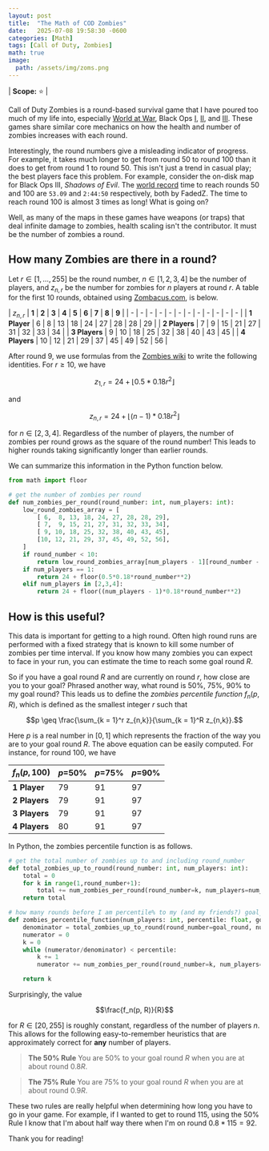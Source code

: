 ```yaml
---
layout: post
title:  "The Math of COD Zombies"
date:   2025-07-08 19:58:30 -0600
categories: [Math]
tags: [Call of Duty, Zombies]
math: true
image:
  path: /assets/img/zoms.png
---
```


| **Scope:** ⭐ |

Call of Duty Zombies is a round-based survival game that I have poured too much of my life into, especially [World at War](https://en.wikipedia.org/wiki/Call_of_Duty%3A_World_at_War), Black Ops [I](https://en.wikipedia.org/wiki/Call_of_Duty:_Black_Ops), [II](https://en.wikipedia.org/wiki/Call_of_Duty:_Black_Ops_II), and [III](https://en.wikipedia.org/wiki/Call_of_Duty:_Black_Ops_III). These games share similar core mechanics on how the health and number of zombies increases with each round. 

Interestingly, the round numbers give a misleading indicator of progress. For example, it takes much longer to get from round 50 to round 100 than it does to get from round 1 to round 50. This isn't just a trend in casual play; the best players face this problem. For example, consider the on-disk map for Black Ops III, *Shadows of Evil*. The [world record](https://zwr.gg/leaderboards/bo3/50-speedrun/shadows-of-evil/#classic-gobblegum) time to reach rounds $50$ and $100$ are `53.09` and `2:44:50` respectively, both by FadedZ. The time to reach round $100$ is almost $3$ times as long! What is going on?

Well, as many of the maps in these games have weapons (or traps) that deal infinite damage to zombies, health scaling isn't the contributor. It must be the number of zombies a round.

## How many Zombies are there in a round?

Let $r \in [1, \dots, 255]$ be the round number, $n \in [1, 2, 3, 4]$ be the number of players, and $z_{n, r}$ be the number for zombies for $n$ players at round $r$. A table for the first $10$ rounds, obtained using [Zombacus.com](https://www.zombacus.com/zombiecalculator), is below.

| $z_{n, r}$ | **1** | **2** | **3** | **4** | **5** | **6** | **7** | **8** | **9** |
| - | - | - | - | - | - | - | - | - | - | - | - |
| **1 Player** | $6$ | $8$ | $13$ | $18$ | $24$ | $27$ | $28$ | $28$ | $29$ |
| **2 Players** | $7$ | $9$ | $15$ | $21$ | $27$ | $31$ | $32$ | $33$ | $34$ |
| **3 Players** | $9$ | $10$ | $18$ | $25$ | $32$ | $38$ | $40$ | $43$ | $45$ |
| **4 Players** | $10$ | $12$ | $21$ | $29$ | $37$ | $45$ | $49$ | $52$ | $56$ |

After round $9$, we use formulas from the [Zombies wiki](https://callofduty.fandom.com/wiki/Zombies_(Treyarch)#Amount) to write the following identities. For $r \geq 10$, we have

$$z_{1,r} = 24 + \lfloor 0.5*0.18 r^2 \rfloor$$

and 

$$z_{n,r} = 24 + \lfloor (n-1)*0.18 r^2 \rfloor$$

for $n \in [2, 3, 4]$. Regardless of the number of players, the number of zombies per round grows as the square of the round number! This leads to higher rounds taking significantly longer than earlier rounds.

We can summarize this information in the Python function below.

```python
from math import floor

# get the number of zombies per round
def num_zombies_per_round(round_number: int, num_players: int):
    low_round_zombies_array = [
        [ 6,  8, 13, 18, 24, 27, 28, 28, 29], 
        [ 7,  9, 15, 21, 27, 31, 32, 33, 34], 
        [ 9, 10, 18, 25, 32, 38, 40, 43, 45], 
        [10, 12, 21, 29, 37, 45, 49, 52, 56], 
    ]
    if round_number < 10:
        return low_round_zombies_array[num_players - 1][round_number - 1]
    if num_players == 1:
        return 24 + floor(0.5*0.18*round_number**2)
    elif num_players in [2,3,4]:
        return 24 + floor((num_players - 1)*0.18*round_number**2)
```

## How is this useful?

This data is important for getting to a high round. Often high round runs are performed with a fixed strategy that is known to kill some number of zombies per time interval. If you know how many zombies you can expect to face in your run, you can estimate the time to reach some goal round $R$.

So if you have a goal round $R$ and are currently on round $r$, how close are you to your goal? Phrased another way, what round is $50\%$, $75\%$, $90\%$ to my goal round? This leads us to define the *zombies percentile function* $f_n(p,R)$, which is defined as the smallest integer $r$ such that

$$p \geq \frac{\sum_{k = 1}^r z_{n,k}}{\sum_{k = 1}^R z_{n,k}}.$$

Here $p$ is a real number in $[0,1]$ which represents the fraction of the way you are to your goal round $R$. The above equation can be easily computed. For instance, for round $100$, we have 

| $f_n(p, 100)$ | $p=$**50%** | $p=$**75%** | $p=$**90%** |
| - | - | - | - |
| **1 Player** | $79$ | $91$ | $97$ |
| **2 Players** | $79$ | $91$ | $97$ |
| **3 Players** | $79$ | $91$ | $97$ |
| **4 Players** | $80$ | $91$ | $97$ |

In Python, the zombies percentile function is as follows.

```python
# get the total number of zombies up to and including round_number
def total_zombies_up_to_round(round_number: int, num_players: int):
    total = 0
    for k in range(1,round_number+1):
        total += num_zombies_per_round(round_number=k, num_players=num_players)
    return total

# how many rounds before I am percentile% to my (and my friends?) goal_round?
def zombies_percentile_function(num_players: int, percentile: float, goal_round: int):
    denominator = total_zombies_up_to_round(round_number=goal_round, num_players=num_players)
    numerator = 0
    k = 0
    while (numerator/denominator) < percentile:
        k += 1
        numerator += num_zombies_per_round(round_number=k, num_players=num_players)

    return k
```

Surprisingly, the value 

$$\frac{f_n(p, R)}{R}$$

for $R \in [20,255]$ is roughly constant, regardless of the number of players $n$. This allows for the following easy-to-remember heuristics that are approximately correct for **any** number of players.

> **The 50% Rule** You are 50% to your goal round $R$ when you are at about round $0.8R$.


> **The 75% Rule** You are 75% to your goal round $R$ when you are at about round $0.9R$.

These two rules are really helpful when determining how long you have to go in your game. For example, if I wanted to get to round $115$, using the 50% Rule I know that I'm about half way there when I'm on round $0.8 * 115 = 92$.

Thank you for reading!
